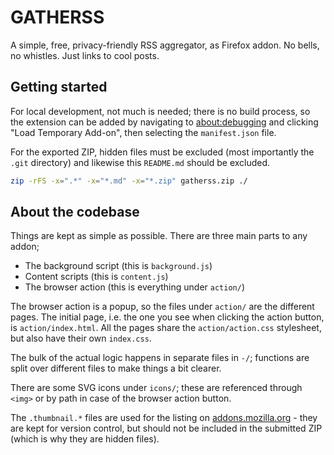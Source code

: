 # GATHERSS

A simple, free, privacy-friendly RSS aggregator, as Firefox addon. No bells, no
whistles. Just links to cool posts.

## Getting started

For local development, not much is needed; there is no build process, so the
extension can be added by navigating to <about:debugging> and clicking "Load
Temporary Add-on", then selecting the `manifest.json` file.

For the exported ZIP, hidden files must be excluded (most importantly the `.git`
directory) and likewise this `README.md` should be excluded.

```bash
zip -rFS -x=".*" -x="*.md" -x="*.zip" gatherss.zip ./
```

## About the codebase

Things are kept as simple as possible. There are three main parts to any addon;

- The background script (this is `background.js`)
- Content scripts (this is `content.js`)
- The browser action (this is everything under `action/`)

The browser action is a popup, so the files under `action/` are the different
pages. The initial page, i.e. the one you see when clicking the action button,
is `action/index.html`. All the pages share the `action/action.css` stylesheet,
but also have their own `index.css`.

The bulk of the actual logic happens in separate files in `-/`; functions are
split over different files to make things a bit clearer.

There are some SVG icons under `icons/`; these are referenced through `<img>` or
by path in case of the browser action button.

The `.thumbnail.*` files are used for the listing on
[addons.mozilla.org](https://addons.mozilla.org) - they are kept for version
control, but should not be included in the submitted ZIP (which is why they are
hidden files).

